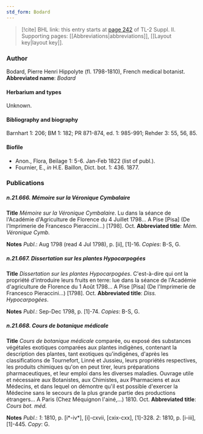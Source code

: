 ```yaml
---
std_form: Bodard
---
```


> [!cite] BHL link: this entry starts at [page 242](https://www.biodiversitylibrary.org/page/33265439) of TL-2 Suppl. II.
> Supporting pages: [[Abbreviations|abbreviations]], [[Layout key|layout key]].

### Author

Bodard, Pierre Henri Hippolyte (fl. 1798-1810), French medical botanist. 
**Abbreviated name**: *Bodard*

#### Herbarium and types

Unknown.

#### Bibliography and biography

Barnhart 1: 206; BM 1: 182; PR 871-874, ed. 1: 985-991; Rehder 3: 55, 56, 85.

#### Biofile

- Anon., Flora, Beilage 1: 5-6. Jan-Feb 1822 (list of publ.).
- Fournier, E., *in* H.E. Baillon, Dict. bot. 1: 436. 1877.

### Publications

##### n.21.666. Mémoire sur la Véronique Cymbalaire

**Title**
*Mémoire sur la Véronique Cymbalaire*. Lu dans la séance de l'Académie d'Agriculture de Florence du 4 Juillet 1798... A Pise \[Pisa\] (De l'Imprimerie de Francesco Pieraccini...) \[1798\]. Oct.
**Abbreviated title**: *Mém. Véronique Cymb.*

**Notes**
*Publ*.: Aug 1798 (read 4 Jul 1798), p. \[ii\], \[1\]-16. *Copies*: B-S, G.

##### n.21.667. Dissertation sur les plantes Hypocarpogées

**Title**
*Dissertation sur les plantes Hypocarpogées*. C'est-à-dire qui ont la propriété d'introduire leurs fruits en terre: lue dans la séance de l'Académie d'agriculture de Florence du 1 Août 1798... A Pise \[Pisa\] (De l'Imprimerie de Francesco Pieraccini...) \[1798\]. Oct.
**Abbreviated title**: *Diss. Hypocarpogées*.

**Notes**
*Publ*.: Sep-Dec 1798, p. \[1\]-74. *Copies*: B-S, G.

##### n.21.668. Cours de botanique médicale

**Title**
*Cours de botanique médicale* comparée, ou exposé des substances végétales exotiques comparées aux plantes indigènes, contenant la description des plantes, tant exotiques qu'indigènes, d'après les classifications de Tournefort, Linné et Jussieu, leurs propriétés respectives, les produits chimiques qu'on en peut tirer, leurs préparations pharmaceutiques, et leur emploi dans les diverses maladies. Ouvrage utile et nécessaire aux Botanistes, aux Chimistes, aux Pharmaciens et aux Médecins, et dans lequel on démontre qu'il est possible d'exercer la Médecine sans le secours de la plus grande partie des productions étrangers... A Paris (Chez Méquignon l'ainé,...) 1810. Oct.
**Abbreviated title**: *Cours bot. méd.*

**Notes**
*Publ*.: *1*: 1810, p. \[i\*-iv\*\], \[i\]-cxvii, \[cxix-cxx\], \[1\]-328.
*2*: 1810, p. \[i-iii\], \[1\]-445.
*Copy*: G.

